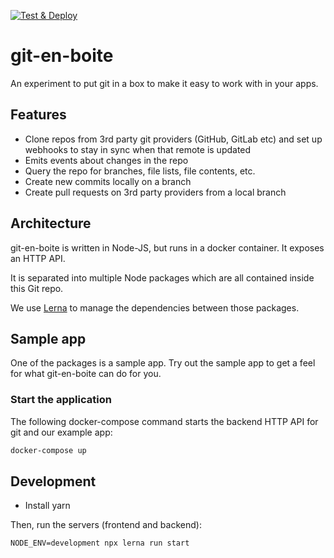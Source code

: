 [![Test & Deploy](https://circleci.com/gh/SmartBear/git-en-boite/tree/master.svg?style=shield)](https://app.circleci.com/pipelines/github/SmartBear/git-en-boite)

# git-en-boite

An experiment to put git in a box to make it easy to work with in your apps.

## Features

- Clone repos from 3rd party git providers (GitHub, GitLab etc) and set up webhooks to stay in sync when that remote is updated
- Emits events about changes in the repo
- Query the repo for branches, file lists, file contents, etc.
- Create new commits locally on a branch
- Create pull requests on 3rd party providers from a local branch

## Architecture

git-en-boite is written in Node-JS, but runs in a docker container. It exposes an HTTP API.

It is separated into multiple Node packages which are all contained inside this Git repo.

We use [Lerna](https://lerna.js.org) to manage the dependencies between those packages.

## Sample app

One of the packages is a sample app. Try out the sample app to get a feel for
what git-en-boite can do for you.

### Start the application

The following docker-compose command starts the backend HTTP API for git and our
example app:

```bash
docker-compose up
```

## Development

- Install yarn

Then, run the servers (frontend and backend):

```
NODE_ENV=development npx lerna run start
```
